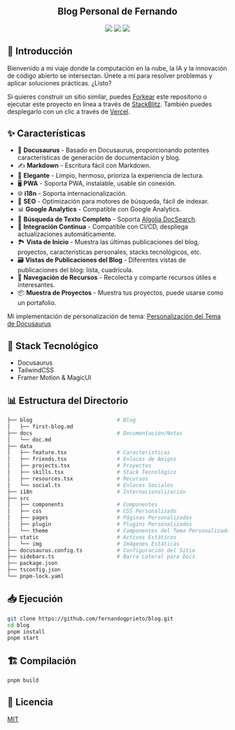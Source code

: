 
<h2 align="center">
Blog Personal de Fernando
</h2>

<p align="center">
<a href="https://vercel.com/new/clone?repository-url=https://github.com/fernandogprieto/blog/tree/main&project-name=blog&repo-name=blog" rel="nofollow"><img src="https://vercel.com/button"></a>
<a href="https://app.netlify.com/start/deploy?repository=https://github.com/fernandogprieto/blog" rel="nofollow"><img src="https://www.netlify.com/img/deploy/button.svg"></a>
<a href="https://stackblitz.com/github/fernandogprieto/blog" rel="nofollow"><img src="https://developer.stackblitz.com/img/open_in_stackblitz.svg"></a>
</p>

## 👋 Introducción

Bienvenido a mi viaje donde la computación en la nube, la IA y la innovación de código abierto se intersectan. Únete a mí para resolver problemas y aplicar soluciones prácticas. ¿Listo?

Si quieres construir un sitio similar, puedes [Forkear](https://github.com/kuizuo/fernandogprieto/fork) este repositorio o ejecutar este proyecto en línea a través de [StackBlitz](https://stackblitz.com/github/fernandogprieto/blog). También puedes desplegarlo con un clic a través de [Vercel](https://vercel.com/new/clone?repository-url=https://github.com/fernandogprieto/blog/tree/main&project-name=blog&repo-name=blog).

## ✨ Características

- 🦖 **Docusaurus** - Basado en Docusaurus, proporcionando potentes características de generación de documentación y blog.
- ✍️ **Markdown** - Escritura fácil con Markdown.
- 🎨 **Elegante** - Limpio, hermoso, prioriza la experiencia de lectura.
- 🖥️ **PWA** - Soporta PWA, instalable, usable sin conexión.
- 🌐 **i18n** - Soporta internacionalización.
- 💯 **SEO** - Optimización para motores de búsqueda, fácil de indexar.
- 📊 **Google Analytics** - Compatible con Google Analytics.
- 🔎 **Búsqueda de Texto Completo** - Soporta [Algolia DocSearch](https://github.com/algolia/docsearch).
- 🚀 **Integración Continua** - Compatible con CI/CD, despliega actualizaciones automáticamente.
- 🏞️ **Vista de Inicio** - Muestra las últimas publicaciones del blog, proyectos, características personales, stacks tecnológicos, etc.
- 🗃️ **Vistas de Publicaciones del Blog** - Diferentes vistas de publicaciones del blog: lista, cuadrícula.
- 🌈 **Navegación de Recursos** - Recolecta y comparte recursos útiles e interesantes.
- 📦 **Muestra de Proyectos** - Muestra tus proyectos, puede usarse como un portafolio.

Mi implementación de personalización de tema: [Personalización del Tema de Docusaurus](https://www.fernandogprieto.com/docs/docusuarus-intro)

## :wrench: Stack Tecnológico

- Docusaurus
- TailwindCSS
- Framer Motion & MagicUI

## 📊 Estructura del Directorio

```bash
├── blog                           # Blog
│   ├── first-blog.md
├── docs                           # Documentación/Notas
│   └── doc.md
├── data
│   ├── feature.tsx                # Características
│   ├── friends.tsx                # Enlaces de Amigos
│   ├── projects.tsx               # Proyectos
│   ├── skills.tsx                 # Stack Tecnológico
│   ├── resources.tsx              # Recursos
│   └── social.ts                  # Enlaces Sociales
├── i18n                           # Internacionalización
├── src
│   ├── components                 # Componentes
│   ├── css                        # CSS Personalizado
│   ├── pages                      # Páginas Personalizadas
│   ├── plugin                     # Plugins Personalizados
│   └── theme                      # Componentes del Tema Personalizado
├── static                         # Activos Estáticos
│   └── img                        # Imágenes Estáticas
├── docusaurus.config.ts           # Configuración del Sitio
├── sidebars.ts                    # Barra Lateral para Docs
├── package.json
├── tsconfig.json
└── pnpm-lock.yaml
```

## 📥 Ejecución

```bash
git clone https://github.com/fernandogprieto/blog.git
cd blog
pnpm install
pnpm start
```

## 🏗️ Compilación

```bash
pnpm build
```

## 📝 Licencia

[MIT](./LICENSE)

